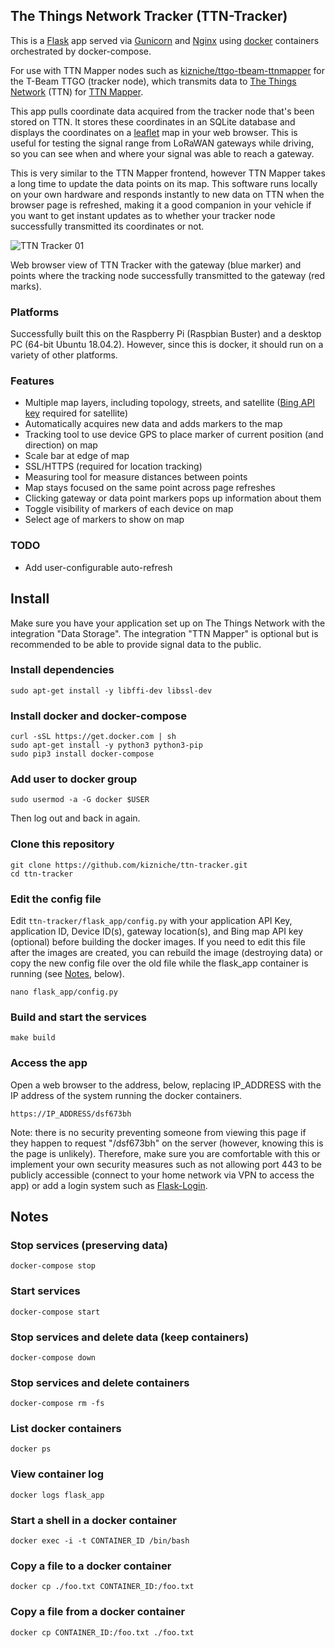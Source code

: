 ## The Things Network Tracker (TTN-Tracker)

This is a [Flask](http://flask.pocoo.org/) app served via [Gunicorn](https://github.com/benoitc/gunicorn) and [Nginx](http://nginx.org/) using [docker](https://www.docker.com/) containers orchestrated by docker-compose.

For use with TTN Mapper nodes such as [kizniche/ttgo-tbeam-ttnmapper](https://github.com/kizniche/ttgo-tbeam-ttnmapper) for the T-Beam TTGO (tracker node), which transmits data to [The Things Network](https://thethingsnetwork.org) (TTN) for [TTN Mapper](https://ttnmapper.org/).

This app pulls coordinate data acquired from the tracker node that's been stored on TTN. It stores these coordinates in an SQLite database and displays the coordinates on a [leaflet](https://github.com/Leaflet/Leaflet) map in your web browser. This is useful for testing the signal range from LoRaWAN gateways while driving, so you can see when and where your signal was able to reach a gateway.

This is very similar to the TTN Mapper frontend, however TTN Mapper takes a long time to update the data points on its map. This software runs locally on your own hardware and responds instantly to new data on TTN when the browser page is refreshed, making it a good companion in your vehicle if you want to get instant updates as to whether your tracker node successfully transmitted its coordinates or not.

![TTN Tracker 01](https://raw.githubusercontent.com/kizniche/ttn-tracker/master/images/Screenshot_TTN_Tracker_01.png)

Web browser view of TTN Tracker with the gateway (blue marker) and points where the tracking node successfully transmitted to the gateway (red marks).

### Platforms

Successfully built this on the Raspberry Pi (Raspbian Buster) and a desktop PC (64-bit Ubuntu 18.04.2). However, since this is docker, it should run on a variety of other platforms.

### Features

 - Multiple map layers, including topology, streets, and satellite ([Bing API key](https://www.bingmapsportal.com) required for satellite)
 - Automatically acquires new data and adds markers to the map
 - Tracking tool to use device GPS to place marker of current position (and direction) on map
 - Scale bar at edge of map
 - SSL/HTTPS (required for location tracking)
 - Measuring tool for measure distances between points
 - Map stays focused on the same point across page refreshes
 - Clicking gateway or data point markers pops up information about them
 - Toggle visibility of markers of each device on map
 - Select age of markers to show on map

### TODO

 - Add user-configurable auto-refresh


## Install

Make sure you have your application set up on The Things Network with the integration "Data Storage". The integration "TTN Mapper" is optional but is recommended to be able to provide signal data to the public.


### Install dependencies

```
sudo apt-get install -y libffi-dev libssl-dev
```

### Install docker and docker-compose

```
curl -sSL https://get.docker.com | sh
sudo apt-get install -y python3 python3-pip
sudo pip3 install docker-compose
```

### Add user to docker group

```sudo usermod -a -G docker $USER```

Then log out and back in again.

### Clone this repository

```
git clone https://github.com/kizniche/ttn-tracker.git
cd ttn-tracker
```

### Edit the config file

Edit ```ttn-tracker/flask_app/config.py``` with your application API Key, application ID, Device ID(s), gateway location(s), and Bing map API key (optional) before building the docker images. If you need to edit this file after the images are created, you can rebuild the image (destroying data) or copy the new config file over the old file while the flask_app container is running (see [Notes](#notes), below).

```nano flask_app/config.py```

### Build and start the services

```make build```

### Access the app

Open a web browser to the address, below, replacing IP_ADDRESS with the IP address of the system running the docker containers.

```https://IP_ADDRESS/dsf673bh```

Note: there is no security preventing someone from viewing this page if they happen to request "/dsf673bh" on the server (however, knowing this is the page is unlikely). Therefore, make sure you are comfortable with this or implement your own security measures such as not allowing port 443 to be publicly accessible (connect to your home network via VPN to access the app) or add a login system such as [Flask-Login](https://github.com/maxcountryman/flask-login).


## Notes

### Stop services (preserving data)

```docker-compose stop```

### Start services

```docker-compose start```

### Stop services and delete data (keep containers)

```docker-compose down```

### Stop services and delete containers

```docker-compose rm -fs```

### List docker containers

```docker ps```

### View container log

```docker logs flask_app```

### Start a shell in a docker container

```docker exec -i -t CONTAINER_ID /bin/bash```

### Copy a file to a docker container

```docker cp ./foo.txt CONTAINER_ID:/foo.txt```

### Copy a file from a docker container

```docker cp CONTAINER_ID:/foo.txt ./foo.txt```
